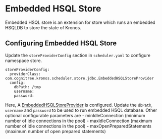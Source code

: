 # Embedded HSQL Store

Embedded HSQL store is an extension for store which runs an embedded HSQLDB to store the state of Kronos.

## Configuring Embedded HSQL Store

Update the `storeProviderConfig` section in `scheduler.yaml` to configure namespace store.

```
storeProviderConfig:
  providerClass: com.cognitree.kronos.scheduler.store.jdbc.EmbeddedHSQLStoreProvider
  config:
    dbPath: /tmp
    username:
    password:
```

Here, A [EmbeddedHSQLStoreProvider](src/main/java/com/cognitree/kronos/scheduler/store/jdbc/EmbeddedHSQLStoreProvider.java) is configured. Update the `dbPath`, `username` and `password` to be used to run embedded HSQL database.
Other optional configurable parameters are
    - minIdleConnection (minimum number of idle connections in the pool)
    - maxIdleConnection (maximum number of idle connections in the pool)
    - maxOpenPreparedStatements (maximum number of open prepared statements)